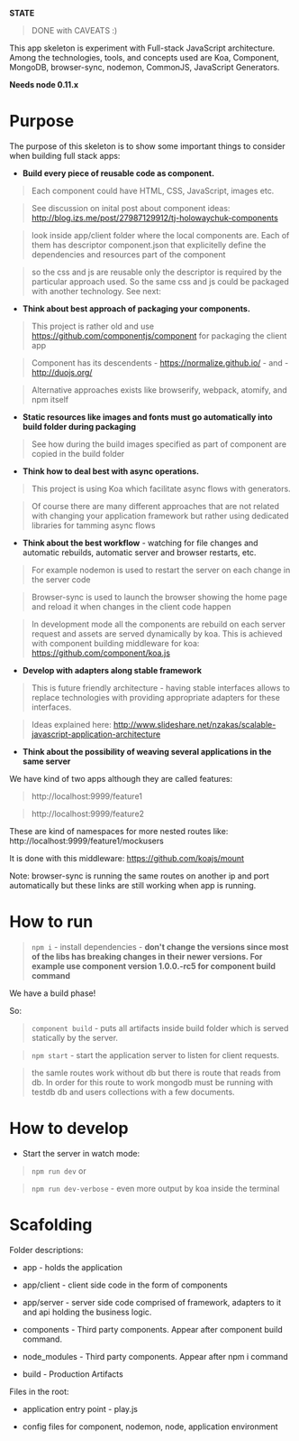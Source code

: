 **STATE**

> DONE with CAVEATS :)

This app skeleton is experiment with Full-stack JavaScript architecture. Among the technologies, tools, and concepts used are Koa, Component, MongoDB, browser-sync, nodemon, CommonJS, JavaScript Generators.

**Needs node 0.11.x**

# Purpose

The purpose of this skeleton is to show some important things to consider when building full stack apps:


* **Build every piece of reusable code as component.**

> Each component could have HTML, CSS, JavaScript, images etc.

> See discussion on inital post about component ideas: http://blog.izs.me/post/27987129912/tj-holowaychuk-components

> look inside app/client folder where the local components are. Each of them has descriptor component.json that explicitelly define the dependencies and resources part of the component

> so the css and js are reusable only the descriptor is required by the particular approach used. So the same css and js could be packaged with another technology. See next: 

* **Think about best approach of packaging your components.**

> This project is rather old and use https://github.com/componentjs/component for packaging the client app

> Component has its descendents - https://normalize.github.io/ - and - http://duojs.org/

> Alternative approaches exists like browserify, webpack, atomify, and npm itself

* **Static resources like images and fonts must go automatically into build folder during packaging**

> See how during the build images specified as part of component are copied in the build folder

* **Think how to deal best with async operations.**

> This project is using Koa which facilitate async flows with generators.

> Of course there are many different approaches that are not related with changing your application framework but rather using dedicated libraries for tamming async flows

* **Think about the best workflow** - watching for file changes and automatic rebuilds, automatic server and browser restarts, etc.

> For example nodemon is used to restart the server on each change in the server code

> Browser-sync is used to launch the browser showing the home page and reload it when changes in the client code happen

> In development mode all the components are rebuild on each server request and assets are served dynamically by koa. This is achieved with component building middleware for koa: https://github.com/component/koa.js

* **Develop with adapters along stable framework**

> This is future friendly architecture - having stable interfaces allows to replace technologies with providing appropriate adapters for these interfaces.

> Ideas explained here: http://www.slideshare.net/nzakas/scalable-javascript-application-architecture

* **Think about the possibility of weaving several applications in the same server**

We have kind of two apps although they are called features:

> http://localhost:9999/feature1

> http://localhost:9999/feature2

These are kind of namespaces for more nested routes like: http://localhost:9999/feature1/mockusers

It is done with this middleware: https://github.com/koajs/mount

Note: browser-sync is running the same routes on another ip and port automatically but these links are still working when app is running.

# How to run

> ```npm i``` - install dependencies - **don't change the versions since most of the libs has breaking changes in their newer versions. For example use component version 1.0.0.-rc5 for component build command**

We have a build phase!

So:

> ```component build``` - puts all artifacts inside build folder which is served statically by the server.

> ```npm start``` - start the application server to listen for client requests.

> the samle routes work without db but there is route that reads from db. In order for this route to work mongodb must be running with testdb db and users collections with a few documents.

# How to develop

* Start the server in watch mode:

> ```npm run dev``` or

> ```npm run dev-verbose``` - even more output by koa inside the terminal




# Scafolding

Folder descriptions:

* app - holds the application

* app/client - client side code in the form of components

* app/server - server side code comprised of framework, adapters to it and api holding the business logic.

* components - Third party components. Appear after component build command.

* node_modules - Third party components. Appear after npm i command

* build - Production Artifacts


Files in the root:

* application entry point - play.js

* config files for component, nodemon, node, application environment

